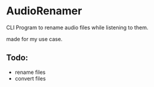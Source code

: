 # AudioRenamer

CLI Program to rename audio files while listening to them.

made for my use case.

## Todo:

- rename files
- convert files
